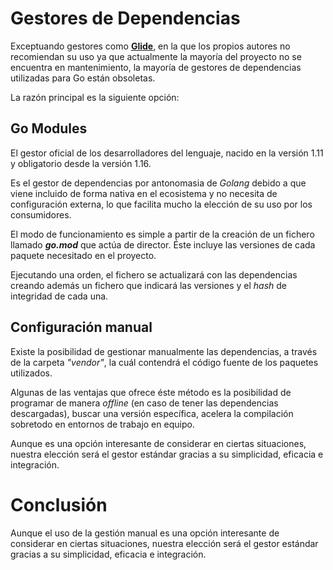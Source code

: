 
# Gestores de Dependencias

Exceptuando gestores como [**Glide**](https://github.com/Masterminds/glide), en la que los propios autores no recomiendan su uso ya que actualmente la mayoría del proyecto no se encuentra en mantenimiento, la mayoría de gestores de dependencias utilizadas para Go están obsoletas.

La razón principal es la siguiente opción:

## Go Modules

El gestor oficial de los desarrolladores del lenguaje, nacido en la versión 1.11 y obligatorio desde la versión 1.16.

Es el gestor de dependencias por antonomasia de *Golang* debido a que viene incluido de forma nativa en el ecosistema y no necesita de configuración externa, lo que facilita mucho la elección de su uso por los consumidores.

El modo de funcionamiento es simple a partir de la creación de un fichero llamado ***go.mod*** que actúa de director. Éste incluye las versiones de cada paquete necesitado en el proyecto.

Ejecutando una orden, el fichero se actualizará con las dependencias creando además un fichero que indicará las versiones y el *hash* de integridad de cada una.

## Configuración manual

Existe la posibilidad de gestionar manualmente las dependencias, a través de la carpeta *"vendor"*, la cuál contendrá el código fuente de los paquetes utilizados.

Algunas de las ventajas que ofrece éste método es la posibilidad de programar de manera *offline* (en caso de tener las dependencias descargadas), buscar una versión específica, acelera la compilación sobretodo en entornos de trabajo en equipo.

Aunque es una opción interesante de considerar en ciertas situaciones, nuestra elección será el gestor estándar gracias a su simplicidad, eficacia e integración.

# Conclusión

Aunque el uso de la gestión manual es una opción interesante de considerar en ciertas situaciones, nuestra elección será el gestor estándar gracias a su simplicidad, eficacia e integración.
